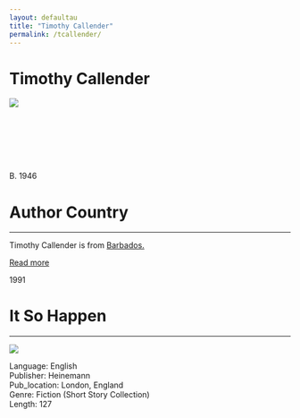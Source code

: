 ```yaml
---
layout: defaultau
title: "Timothy Callender"
permalink: /tcallender/
---
```

<!-- partial:index.partial.html -->
<div class="content">
    <h1>Timothy Callender</h1>
    <div class="quote">
        <div><img src="https://barbadostoday.bb/wp-content/uploads/2021/03/Timothy-Callender-in-library-960x923.jpg" class="logo"></div>
    </div>
    <div class="timeline">
        <div style="padding-bottom:100px;"></div>
        <div class="block">
            <div class="date right"><p class="right"> B. 1946 </p></div>
            <div class="dot"></div>
            <div class="left first">
            <div class="author_country">
                <h1>Author Country</h1><hr>
          <div class="aclocation">   <p> Timothy Callender is from <a href="{{ site.baseurl }}/12"> Barbados.</a></p> </div>
                <div class="acreadmore"><a href="#" target="_blank">Read more</a></div>
            </div>
            </div>
        </div>
        <div class="block">
            <div class="date right"><p class="right hide">1991</p></div>
            <div class="dot"></div>
            <div class="left hide">
                <h1>It So Happen</h1><hr>
                <p><img src="https://images-na.ssl-images-amazon.com/images/I/51ITylfYm1L._SX311_BO1,204,203,200_.jpg"></p>
                <p>
                Language: English <br/>
                Publisher: Heinemann <br/>
                Pub_location: London, England <br/>
                Genre: Fiction (Short Story Collection)<br/>
                Length: 127 <br/>
                </p>
            </div>
        </div>
</div>
  <!-- partial -->
<script src='https://cdnjs.cloudflare.com/ajax/libs/jquery/3.1.1/jquery.min.js'></script><script  src="{{ site.baseurl }}/assets/js/authorscript.js"></script>